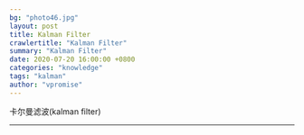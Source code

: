 ```yaml
---
bg: "photo46.jpg"
layout: post
title: Kalman Filter
crawlertitle: "Kalman Filter"
summary: "Kalman Filter"
date: 2020-07-20 16:00:00 +0800
categories: "knowledge"
tags: "kalman"
author: "vpromise"
---
```


卡尔曼滤波(kalman filter)

---

